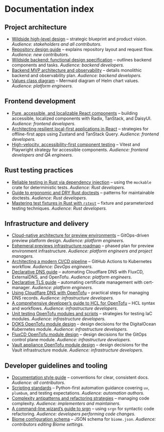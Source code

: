 # Documentation index

## Project architecture

- [Wildside high-level design](wildside-high-level-design.md) – strategic
  blueprint and product vision. *Audience: stakeholders and all
  contributors.*
- [Repository design guide](repository-structure.md) – explains repository
  layout and request flow. *Audience: new contributors.*
- [Wildside backend: functional design specification][backend-spec] –
  outlines backend components and tasks. *Audience: backend developers.*
- [Backend MVP architecture and observability](backend-design.md) – details
  monolithic backend and observability plan. *Audience: backend developers.*
- [Values class diagram](values-class-diagram.mmd) – Mermaid diagram of Helm
  chart values. *Audience: platform engineers.*

## Frontend development

- [Pure, accessible, and localizable React components][pure-react-components]
  – building accessible, localized components with Radix, TanStack, and
  DaisyUI. *Audience: frontend developers.*
- [Architecting resilient local-first applications in React][local-first]
  – strategies for offline-first apps using Zustand and TanStack Query.
  *Audience: frontend developers.*
- [High-velocity, accessibility-first component testing][accessibility-testing]
  – Vitest and Playwright strategy for accessible components.
  *Audience: frontend developers and QA engineers.*

## Rust testing practices

- [Reliable testing in Rust via dependency injection][rust-di] – using the
  `mockable` crate for deterministic tests. *Audience: Rust developers.*
- [Guide to ergonomic and DRY Rust doctests][rust-doctest] – patterns for
  maintainable doctests. *Audience: Rust developers.*
- [Mastering test fixtures in Rust with `rstest`][rust-rstest] – fixture and
  parameterized testing techniques. *Audience: Rust developers.*

## Infrastructure and delivery

- [Cloud-native architecture for preview environments][cloud-previews] –
  GitOps-driven preview platform design. *Audience: platform engineers.*
- [Ephemeral previews infrastructure roadmap](ephemeral-previews-roadmap.md)
  – phased plan for preview environment infrastructure. *Audience: platform
  engineers and project managers.*
- [Architecting a modern CI/CD pipeline](ci-cd-container-pipeline-design.md) –
  GitHub Actions to Kubernetes workflow. *Audience: DevOps engineers.*
- [Declarative DNS guide](declarative-dns-guide.md) –
  automating Cloudflare DNS with FluxCD, ExternalDNS, and OpenTofu. *Audience:
  platform engineers.*
- [Declarative TLS guide](declarative-tls-guide.md) – automating certificate
  management with cert-manager. *Audience: platform engineers.*
- [Using Cloudflare DNS with OpenTofu][cloudflare-opentofu] – practical steps
  for managing DNS records. *Audience: infrastructure developers.*
- [A comprehensive developer’s guide to HCL for OpenTofu][opentofu-hcl] –
  HCL syntax and workflows. *Audience: infrastructure developers.*
- [Unit testing OpenTofu modules and scripts][opentofu-testing] – strategies
  for testing IaC modules. *Audience: infrastructure developers.*
- [DOKS OpenTofu module design](doks-module-design.md) – design decisions for
  the DigitalOcean Kubernetes module. *Audience: infrastructure developers.*
- [FluxCD OpenTofu module design](fluxcd-module-design.md) – design decisions for
  the GitOps control plane module. *Audience: infrastructure developers.*
- [Vault appliance OpenTofu module design](vault-appliance-module-design.md) –
  design decisions for the Vault infrastructure module. *Audience:
  infrastructure developers.*

## Developer guidelines and tooling

- [Documentation style guide](documentation-style-guide.md) – conventions for
  clear, consistent docs. *Audience: all contributors.*
- [Scripting standards](scripting-standards.md) – Python-first automation
  guidance covering `uv`, `plumbum`, and testing expectations. *Audience:
  automation authors.*
- [Complexity antipatterns and refactoring strategies][complexity-guide] –
  managing code complexity. *Audience: implementers and maintainers.*
- [A command-line wizard’s guide to srgn](srgn.md) – using `srgn` for
  syntactic code refactoring. *Audience: developers performing code changes.*
- [Biome configuration schema](biome-schema.json) – JSON schema for
  `biome.json`. *Audience: contributors editing Biome settings.*

[backend-spec]: wildside-backend-design.md
[pure-react-components]: pure-accessible-and-localizable-react-components.md
[local-first]: local-first-react.md
[accessibility-testing]: high-velocity-accessibility-first-component-testing.md
[rust-di]: reliable-testing-in-rust-via-dependency-injection.md
[rust-doctest]: rust-doctest-dry-guide.md
[rust-rstest]: rust-testing-with-rstest-fixtures.md
[cloud-previews]: cloud-native-ephemeral-previews.md
[cloudflare-opentofu]: using-cloudflare-dns-with-opentofu.md
[opentofu-hcl]: opentofu-hcl-syntax-guide.md
[opentofu-testing]: opentofu-module-unit-testing-guide.md
[complexity-guide]: complexity-antipatterns-and-refactoring-strategies.md
